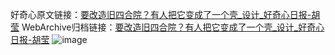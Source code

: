好奇心原文链接：[要改造旧四合院？有人把它变成了一个壳_设计_好奇心日报-胡莹](https://www.qdaily.com/articles/2925.html)
WebArchive归档链接：[要改造旧四合院？有人把它变成了一个壳_设计_好奇心日报-胡莹](http://web.archive.org/web/20170728135752/http://www.qdaily.com/articles/2925.html)
![image](http://ww3.sinaimg.cn/large/007d5XDply1g3v6t91cxyj30u04kib29)